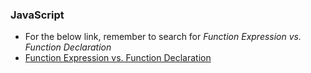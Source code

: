### JavaScript

* For the below link, remember to search for _Function Expression vs. Function Declaration_
* [Function Expression vs. Function Declaration](https://medium.freecodecamp.org/the-definitive-javascript-handbook-for-a-developer-interview-44ffc6aeb54e)